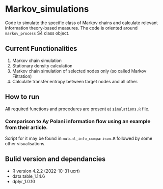 # Markov_simulations
Code to simulate the specific class of Markov chains and calculate relevant information theory-based measures. The code is oriented around `markov_process` S4 class object. 

## Current Functionalities
1. Markov chain simulation
2. Stationary density calculation
3. Markov chain simulation of selected nodes only (so called Markov Filtration)
4. Calculate transfer entropy between target nodes and all other. 

## How to run
All required functions and procedures are present at `simulations.R` file. 

### Comparison to Ay Polani information flow using an example from their article.
Script for it may be found in `mutual_info_comparison.R` followed by some other visualisations. 

## Bulid version and dependancies
- R version 4.2.2 (2022-10-31 ucrt)
- data.table_1.14.6 
- dplyr_1.0.10  




